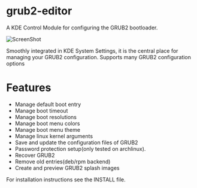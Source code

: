 # grub2-editor

A KDE Control Module for configuring the GRUB2 bootloader. 

![ScreenShot](https://raw.githubusercontent.com/maz-1/grub2-editor/master/screenshot.png)

Smoothly integrated in KDE System Settings, it is the central place for managing your GRUB2 configuration. Supports many GRUB2 configuration options

# Features
* Manage default boot entry
* Manage boot timeout
* Manage boot resolutions
* Manage boot menu colors
* Manage boot menu theme
* Manage linux kernel arguments
* Save and update the configuration files of GRUB2
* Password protection setup(only tested on archlinux).
* Recover GRUB2
* Remove old entries(deb/rpm backend)
* Create and preview GRUB2 splash images

For installation instructions see the INSTALL file.
